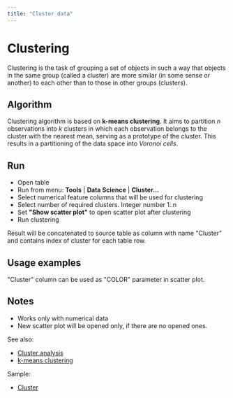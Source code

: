 ```yaml
---
title: "Cluster data"
---
```

<!-- SUBTITLE: -->

# Clustering

Clustering is the task of grouping a set of objects in such a way that objects in the same group
(called a cluster) are more similar (in some sense or another) to each other than to those in other groups (clusters).

## Algorithm

Clustering algorithm is based on **k-means clustering**. It aims to partition _n_ observations into
_k_ clusters in which each observation belongs to the cluster with the nearest mean, serving as a prototype of the
cluster. This results in a partitioning of the data space into _Voronoi cells_.

## Run

* Open table
* Run from menu: **Tools** | **Data Science** | **Cluster...**
* Select numerical feature columns that will be used for clustering
* Select number of required clusters. Integer number 1..n
* Set **"Show scatter plot"** to open scatter plot after clustering
* Run clustering

Result will be concatenated to source table as column with name "Cluster" and contains index of cluster for each table
row.

## Usage examples

"Cluster" column can be used as "COLOR" parameter in scatter plot.

## Notes

* Works only with numerical data
* New scatter plot will be opened only, if there are no opened ones.

See also:

* [Cluster analysis](https://en.wikipedia.org/wiki/Cluster_analysis)
* [k-means clustering](https://en.wikipedia.org/wiki/K-means_clustering)

Sample:

* [Cluster](https://public.datagrok.ai/js/samples/domains/data-science/cluster)
